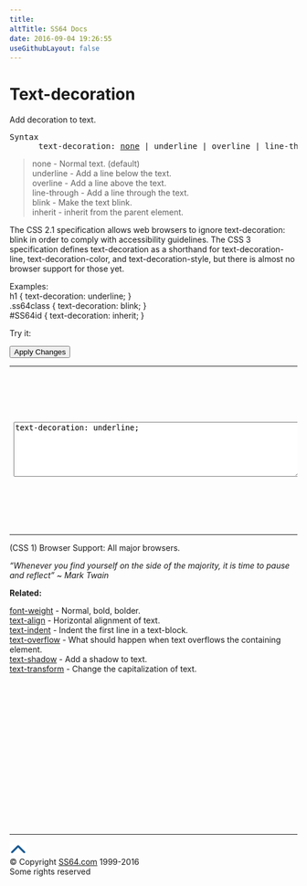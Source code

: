```yaml
---
title:
altTitle: SS64 Docs
date: 2016-09-04 19:26:55
useGithubLayout: false
---
```

<!-- #BeginLibraryItem "/Library/head_css.lbi" --><!-- #EndLibraryItem --><h1>Text-decoration</h1>
<p>Add decoration to text.</p>
<pre>Syntax
      text-decoration: <u>none</u> | underline | overline | line-through | blink | inherit ;</pre>
<blockquote>
<p><span class="code">none</span> - Normal text. (default)<br>
<span class="code">underline</span> - Add a line below the text.<br>
<span class="code">overline</span> - Add a line above the text.<br>
<span class="code">line-through</span> - Add a line through the text.<br>
<span class="code">blink</span> - Make the text blink.<br>
<span class="code">inherit</span> - inherit from the parent element.</p>
</blockquote>
<p>The CSS 2.1 specification allows web browsers to ignore <span class="code">text-decoration: blink</span> in order to comply with accessibility guidelines. The CSS 3 specification defines <span class="code">text-decoration</span> as a shorthand for text-decoration-line, text-decoration-color, and text-decoration-style, but there is  almost no browser support for those yet.</p>
<p>Examples:<br>
  <span class="code">h1 { text-decoration: underline;  }<br>
    .ss64class { text-decoration: blink; }</span><br>
    <span class="code">#SS64id { text-decoration: inherit;  }</span>    <br>
</p>
<p>Try it:</p><input type="button" onclick="ApplyStyle()" value="Apply Changes">
<table>
  <tbody><tr>
    <td><textarea name="tryit" id="trycode" cols="60" rows="6" onfocus="this.style.background='#fff';" onblur="this.style.background='#eee';" tabindex="1">text-decoration: underline;
</textarea></td>
    <td><div id="tryresult">In  html documents the use of underline formatting is most often associated with hyperlinks. In many cases it is better to add emphasis with <b>bold</b> or <i>italic</i>.</div></td>
  </tr>
</tbody></table>
<p>(CSS 1) Browser Support:  All major browsers. </p>
<p class="quote"><i>“Whenever you find yourself on the side of the majority, it is time to pause and reflect” ~ Mark Twain</i></p><p><b>Related:</b></p>
<p><a href="font-weight.html">font-weight</a> - Normal, bold, bolder.<br>
<a href="text-align.html">text-align</a> - Horizontal alignment of text.<br>
<a href="text-indent.html">text-indent</a> - Indent the first line in a text-block.<br>
<a href="text-overflow.html">text-overflow</a> - What should happen when text overflows the containing element.<br>
<a href="text-shadow.html">text-shadow</a> - Add a shadow to text.<br>
<a href="text-transform.html">text-transform</a> - Change the capitalization of text.</p><!-- #BeginLibraryItem "/Library/foot_css.lbi" --><p>
<!-- CSS -->
<ins class="adsbygoogle" style="display:inline-block;width:300px;height:250px" data-ad-client="ca-pub-6140977852749469" data-ad-slot="2739097502"></ins>
<script>
(adsbygoogle = window.adsbygoogle || []).push({});
</script></p>
<hr>
<div id="bl" class="footer"><a href="text-decoration.html#"><img src="../images/top.png" width="30" height="22" alt="Back to the Top"></a></div>
<div id="br" class="footer, tagline">© Copyright <a href="http://ss64.com/">SS64.com</a> 1999-2016<br>
Some rights reserved</div><!-- #EndLibraryItem -->

